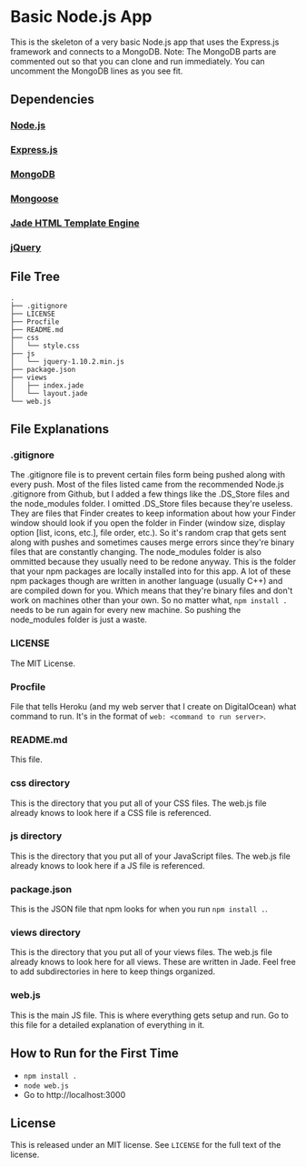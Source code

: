 # Basic Node.js App
This is the skeleton of a very basic Node.js app that uses the Express.js framework and connects to a MongoDB.
Note: The MongoDB parts are commented out so that you can clone and run immediately. You can uncomment the MongoDB lines as you see fit.

## Dependencies

### [Node.js](http://nodejs.org/)

### [Express.js](http://expressjs.com/)

### [MongoDB](http://www.mongodb.org/)

### [Mongoose](http://mongoosejs.com/)

### [Jade HTML Template Engine](http://jade-lang.com/)

### [jQuery](http://jquery.com)

## File Tree
    .
    ├── .gitignore
    ├── LICENSE
    ├── Procfile
    ├── README.md
    ├── css
    │   └── style.css
    ├── js
    │   └── jquery-1.10.2.min.js
    ├── package.json
    ├── views
    │   ├── index.jade
    │   └── layout.jade
    └── web.js

## File Explanations

### .gitignore
The .gitignore file is to prevent certain files form being pushed along with every push. Most of the files listed came from the recommended Node.js .gitignore from Github, but I added a few things like the .DS_Store files and the node_modules folder. I omitted .DS_Store files because they're useless. They are files that Finder creates to keep information about how your Finder window should look if you open the folder in Finder (window size, display option [list, icons, etc.], file order, etc.). So it's random crap that gets sent along with pushes and sometimes causes merge errors since they're binary files that are constantly changing. The node_modules folder is also ommitted because they usually need to be redone anyway. This is the folder that your npm packages are locally installed into for this app. A lot of these npm packages though are written in another language (usually C++) and are compiled down for you. Which means that they're binary files and don't work on machines other than your own. So no matter what, `npm install .` needs to be run again for every new machine. So pushing the node_modules folder is just a waste.

### LICENSE
The MIT License.

### Procfile
File that tells Heroku (and my web server that I create on DigitalOcean) what command to run. It's in the format of `web: <command to run server>`.

### README.md
This file.

### css directory
This is the directory that you put all of your CSS files. The web.js file already knows to look here if a CSS file is referenced.

### js directory
This is the directory that you put all of your JavaScript files. The web.js file already knows to look here if a JS file is referenced.

### package.json
This is the JSON file that npm looks for when you run `npm install .`.

### views directory
This is the directory that you put all of your views files. The web.js file already knows to look here for all views. These are written in Jade. Feel free to add subdirectories in here to keep things organized.

### web.js
This is the main JS file. This is where everything gets setup and run. Go to this file for a detailed explanation of everything in it.

## How to Run for the First Time
* `npm install .`
* `node web.js`
* Go to http://localhost:3000

## License
This is released under an MIT license.  See `LICENSE` for the full text of the license.